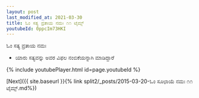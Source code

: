 ```yaml
---
layout: post
last_modified_at: 2021-03-30
title: ಓಂ ಸತ್ಯ ವ್ರತಾಯ ನಮಃ ೧೧ ಟೈಮ್ಸ್
youtubeId: 0ppcIm73HKI
---
```

 
 
 ಓಂ ಸತ್ಯ ವ್ರತಾಯ ನಮಃ  
 
 -  ಯಾರು ಸತ್ಯವನ್ನು ಅವರ ವಿಫಲ ನಂಬಿಕೆಯನ್ನಾಗಿ ಮಾಡಿದ್ದಾರೆ 
 
  
 
  
 
 
 
 
 
 


{% include youtubePlayer.html id=page.youtubeId %}
 
[Next]({{ site.baseurl }}{% link  split2/_posts/2015-03-20-ಓಂ ಸೂಛಾಯೆ ನಮಃ ೧೧ ಟೈಮ್ಸ್.md%})
 
